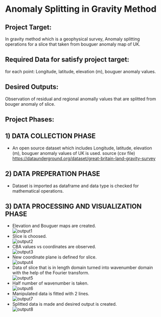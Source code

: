 # Anomaly Splitting in Gravity Method
## Project Target:
In gravity method which is a geophysical survey, Anomaly splitting operations for a slice that taken from bouguer anomaly map of UK. 
## Required Data for satisfy project target: 
for each point: Longitude, latitude, elevation (m), bouguer anomaly values.
## Desired Outputs: 
Observation of residual and regional anomally values that are splitted from bouger anomaly of slice.
## Project Phases:
  ##  1) DATA COLLECTION PHASE
  - An open source dataset which includes Longitude, latitude, elevation (m), bouguer anomaly values of UK is used. source (csv file)  https://dataunderground.org/dataset/great-britain-land-gravity-survey  

  ##  2) DATA PREPERATION PHASE
  - Dataset is imported as dataframe and data type is checked for mathematical operations.
  ##  3) DATA PROCESSING AND VISUALIZATION PHASE
- Elevation and Bouguer maps are created. <br/>
  ![output1](https://user-images.githubusercontent.com/114949587/225301124-043626e5-433d-4b01-88fe-e5de2093ca79.png)
- Slice is choosed. <br/>
  ![output2](https://user-images.githubusercontent.com/114949587/225301275-d77d17a7-03c0-4daf-b0d1-c40ecc085986.png)  
- CBA values vs coordinates are observed. <br/>
  ![output3](https://user-images.githubusercontent.com/114949587/225303231-f3bcbeef-7757-43c9-98c2-efcd3595bb6f.png)
- New coordinate plane is defined for slice.<br/>
  ![output4](https://user-images.githubusercontent.com/114949587/225303300-d88dab64-55c0-4952-b2ed-3ea51aa28021.png)
- Data of slice that is in length domain turned into wavenumber domain with the help of the Fourier transform.<br/>
  ![output5](https://user-images.githubusercontent.com/114949587/225303340-06bb5779-9aac-4452-8456-6247d02445e8.png)
- Half number of wavenumber is taken.<br/>
  ![output6](https://user-images.githubusercontent.com/114949587/225303384-937f0271-8958-4488-8372-d9056fc07fbd.png)
- Manipulated data is fitted with 2 lines.<br/>
  ![output7](https://user-images.githubusercontent.com/114949587/225303432-18d9a63a-65c9-4ba7-9fd1-cea8823dbd76.png)
- Splitted data is made and desired output is created.<br/>
  ![output8](https://user-images.githubusercontent.com/114949587/225303483-a80f7290-3695-43df-bad1-195c3a9309af.png)
